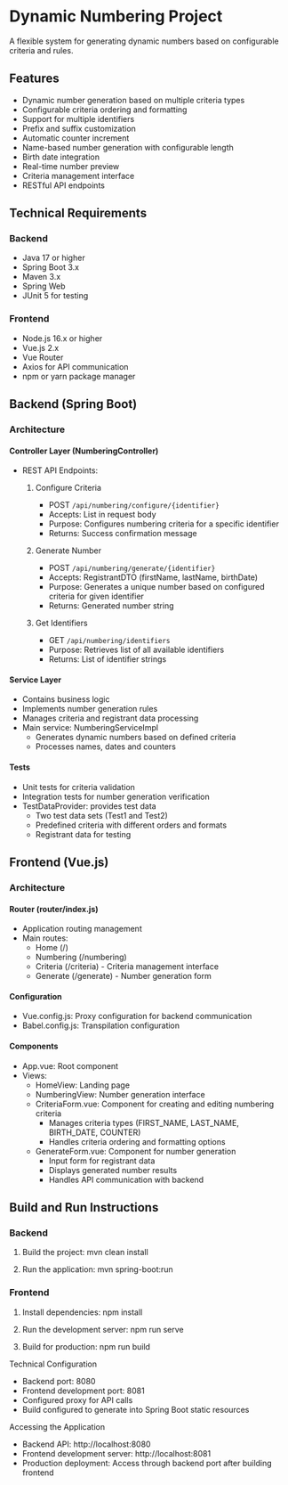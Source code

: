 # Dynamic Numbering Project

A flexible system for generating dynamic numbers based on configurable criteria and rules.

## Features

- Dynamic number generation based on multiple criteria types
- Configurable criteria ordering and formatting
- Support for multiple identifiers
- Prefix and suffix customization
- Automatic counter increment
- Name-based number generation with configurable length
- Birth date integration
- Real-time number preview
- Criteria management interface
- RESTful API endpoints

## Technical Requirements

### Backend
- Java 17 or higher
- Spring Boot 3.x
- Maven 3.x
- Spring Web
- JUnit 5 for testing

### Frontend
- Node.js 16.x or higher
- Vue.js 2.x
- Vue Router
- Axios for API communication
- npm or yarn package manager

## Backend (Spring Boot)

### Architecture

#### Controller Layer (NumberingController)
- REST API Endpoints:
    1. Configure Criteria
        - POST `/api/numbering/configure/{identifier}`
        - Accepts: List<CriteriaDTO> in request body
        - Purpose: Configures numbering criteria for a specific identifier
        - Returns: Success confirmation message

    2. Generate Number
        - POST `/api/numbering/generate/{identifier}`
        - Accepts: RegistrantDTO (firstName, lastName, birthDate)
        - Purpose: Generates a unique number based on configured criteria for given identifier
        - Returns: Generated number string

    3. Get Identifiers
        - GET `/api/numbering/identifiers`
        - Purpose: Retrieves list of all available identifiers
        - Returns: List of identifier strings

#### Service Layer
- Contains business logic
- Implements number generation rules
- Manages criteria and registrant data processing
- Main service: NumberingServiceImpl
    - Generates dynamic numbers based on defined criteria
    - Processes names, dates and counters

#### Tests
- Unit tests for criteria validation
- Integration tests for number generation verification
- TestDataProvider: provides test data
    - Two test data sets (Test1 and Test2)
    - Predefined criteria with different orders and formats
    - Registrant data for testing

## Frontend (Vue.js)

### Architecture

#### Router (router/index.js)
- Application routing management
- Main routes:
    - Home (/)
    - Numbering (/numbering)
    - Criteria (/criteria) - Criteria management interface
    - Generate (/generate) - Number generation form

#### Configuration
- Vue.config.js: Proxy configuration for backend communication
- Babel.config.js: Transpilation configuration

#### Components
- App.vue: Root component
- Views:
    - HomeView: Landing page
    - NumberingView: Number generation interface
    - CriteriaForm.vue: Component for creating and editing numbering criteria
        - Manages criteria types (FIRST_NAME, LAST_NAME, BIRTH_DATE, COUNTER)
        - Handles criteria ordering and formatting options
    - GenerateForm.vue: Component for number generation
        - Input form for registrant data
        - Displays generated number results
        - Handles API communication with backend

## Build and Run Instructions

### Backend
1. Build the project:
mvn clean install

2. Run the application:
mvn spring-boot:run

### Frontend
1. Install dependencies:
npm install

2. Run the development server:
npm run serve

3. Build for production:
npm run build

Technical Configuration
* Backend port: 8080
* Frontend development port: 8081
* Configured proxy for API calls
* Build configured to generate into Spring Boot static resources

Accessing the Application
* Backend API: http://localhost:8080
* Frontend development server: http://localhost:8081
* Production deployment: Access through backend port after building frontend